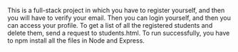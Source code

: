 This is a full-stack project in which you have to register yourself, and then you will have to verify your email. Then you can login yourself, and then you can access your profile. To get a list of all the registered students and delete them, send a request to students.html. To run successfully, you have to npm install all the files in Node and Express.
